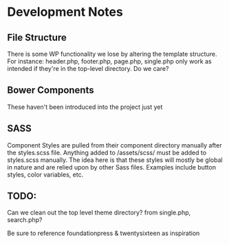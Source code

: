 # Development Notes

## File Structure

There is some WP functionality we lose by altering the template structure. For instance:
header.php, footer.php, page.php, single.php only work as intended if they're in the top-level directory. Do we care? 

## Bower Components

These haven't been introduced into the project just yet

## SASS

Component Styles are pulled from their component directory manually after the styles.scss file. Anything added to /assets/scss/ must be added to styles.scss manually. The idea here is that these styles will mostly be global in nature and are relied upon by other Sass files. Examples include button styles, color variables, etc.

## TODO:

Can we clean out the top level theme directory? from single.php, search.php?

Be sure to reference foundationpress & twentysixteen as inspiration
